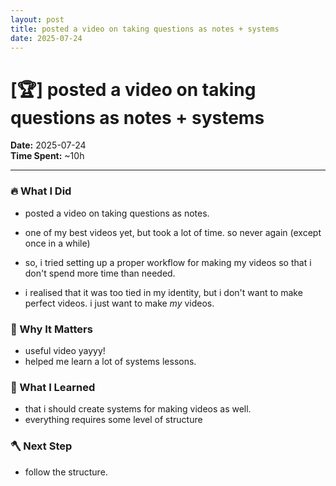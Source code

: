 ```yaml
---
layout: post
title: posted a video on taking questions as notes + systems
date: 2025-07-24
---
```

# [🏆] posted a video on taking questions as notes + systems

**Date:** 2025-07-24  
**Time Spent:** ~10h 

---

### 🔥 What I Did
- posted a video on taking questions as notes.
- one of my best videos yet, but took a lot of time. so never again (except once in a while)

- so, i tried setting up a proper workflow for making my videos so that i don't spend more time than needed.
- i realised that it was too tied in my identity, but i don't want to make perfect videos. i just want to make *my* videos.

### 🎯 Why It Matters
- useful video yayyy!
- helped me learn a lot of systems lessons.

### 🧠 What I Learned
- that i should create systems for making videos as well. 
- everything requires some level of structure

### 🪓 Next Step
- follow the structure.
